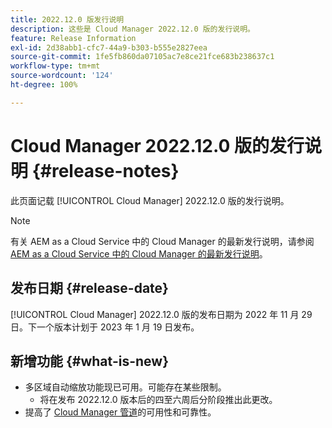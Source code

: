 ```yaml
---
title: 2022.12.0 版发行说明
description: 这些是 Cloud Manager 2022.12.0 版的发行说明。
feature: Release Information
exl-id: 2d38abb1-cfc7-44a9-b303-b555e2827eea
source-git-commit: 1fe5fb860da07105ac7e8ce21fce683b238637c1
workflow-type: tm+mt
source-wordcount: '124'
ht-degree: 100%

---
```



# Cloud Manager 2022.12.0 版的发行说明 {#release-notes}

此页面记载 [!UICONTROL Cloud Manager] 2022.12.0 版的发行说明。

>[!NOTE]
>
>有关 AEM as a Cloud Service 中的 Cloud Manager 的最新发行说明，请参阅 [AEM as a Cloud Service 中的 Cloud Manager 的最新发行说明](https://experienceleague.adobe.com/docs/experience-manager-cloud-service/content/implementing/using-cloud-manager/release-notes-cloud-manager/release-notes-cm-current.html)。

## 发布日期 {#release-date}

[!UICONTROL Cloud Manager] 2022.12.0 版的发布日期为 2022 年 11 月 29 日。下一个版本计划于 2023 年 1 月 19 日发布。

## 新增功能 {#what-is-new}

* 多区域自动缩放功能现已可用。可能存在某些限制。
   * 将在发布 2022.12.0 版本后的四至六周后分阶段推出此更改。
* 提高了 [Cloud Manager 管道](/help/overview/ci-cd-pipelines.md)的可用性和可靠性。
